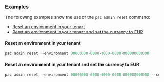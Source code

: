 ### Examples

The following examples show the use of the `pac admin reset` command:

- [Reset an environment in your tenant](#reset-an-environment-in-your-tenant)
- [Reset an environment in your tenant and set the currency to EUR](#reset-an-environment-in-your-tenant-and-set-the-currency-to-eur)

#### Reset an environment in your tenant

```powershell
pac admin reset --environment 00000000-0000-0000-0000-000000000000
```

#### Reset an environment in your tenant and set the currency to EUR

```powershell
pac admin reset --environment 00000000-0000-0000-0000-000000000000 --currency EUR
```
